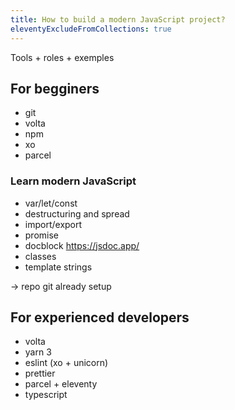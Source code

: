 ```yaml
---
title: How to build a modern JavaScript project?
eleventyExcludeFromCollections: true
---
```


Tools + roles + exemples

## For begginers

- git
- volta
- npm
- xo
- parcel

### Learn modern JavaScript

- var/let/const
- destructuring and spread
- import/export
- promise
- docblock https://jsdoc.app/
- classes
- template strings

-> repo git already setup

## For experienced developers

- volta
- yarn 3
- eslint (xo + unicorn)
- prettier
- parcel + eleventy
- typescript
